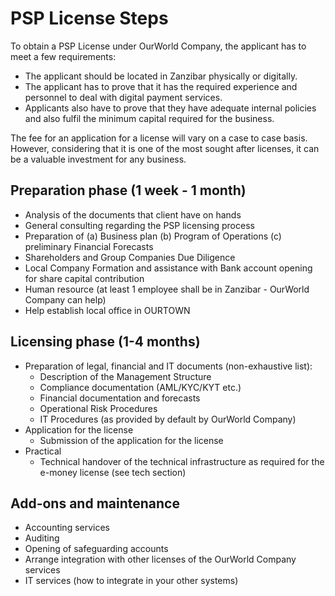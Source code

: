 # PSP License Steps

To obtain a PSP License under OurWorld Company, the applicant has to meet a few requirements:
- The applicant should be located in Zanzibar physically or digitally.
- The applicant has to prove that it has the required experience and personnel to deal with digital payment services.
- Applicants also have to prove that they have adequate internal policies and also fulfil the minimum capital required for the business.
  
The fee for an application for a license will vary on a case to case basis. However, considering that it is one of the most sought after licenses, it can be a valuable investment for any business.

## Preparation phase (1 week - 1 month)

- Analysis of the documents that client have on hands
- General consulting regarding the PSP licensing process
- Preparation of (a) Business plan (b) Program of Operations (c) preliminary Financial Forecasts
- Shareholders and Group Companies Due Diligence
- Local Company Formation and assistance with Bank account opening for share capital contribution
- Human resource (at least 1 employee shall be in Zanzibar - OurWorld Company can help)
- Help establish local office in OURTOWN

## Licensing phase (1-4 months)

- Preparation of legal, financial and IT documents (non-exhaustive list):
    - Description of the Management Structure
    - Compliance documentation (AML/KYC/KYT etc.)
    - Financial documentation and forecasts
    - Operational Risk Procedures
    - IT Procedures (as provided by default by OurWorld Company)
- Application for the license
    - Submission of the application for the license
- Practical
    - Technical handover of the technical infrastructure as required for the e-money license (see tech section)

## Add-ons and maintenance

- Accounting services
- Auditing
- Opening of safeguarding accounts
- Arrange integration with other licenses of the OurWorld Company services
- IT services (how to integrate in your other systems)


